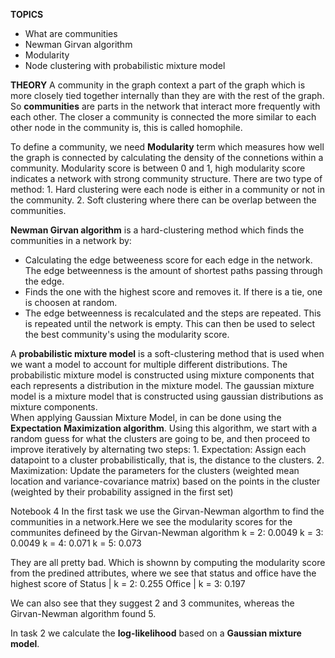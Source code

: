 **TOPICS**
- What are communities
- Newman Girvan algorithm
- Modularity
- Node clustering with probabilistic mixture model

**THEORY**
A community in the graph context a part of the graph which is more closely tied together internally than they are with the rest of the graph. So **communities** are parts in the network that interact more frequently with each other. The closer a community is connected the more similar to each other node in the community is, this is called homophile.

To define a community, we need **Modularity** term which measures how well the graph is connected by calculating the density of the connetions within a community. Modularity score is between 0 and 1, high modularity score indicates a network with strong community structure.
There are two type of method:
    1. Hard clustering were each node is either in a community or not in the community.
    2. Soft clustering where there can be overlap between the communities.

**Newman Girvan algorithm** is a hard-clustering method which finds the communities in a network by:
- Calculating the edge betweeness score for each edge in the network. The edge betweenness is the amount of shortest paths passing through the edge. 
- Finds the one with the highest score and removes it. If there is a tie, one is choosen at random. 
- The edge betweenness is recalculated and the steps are repeated. This is repeated until the network is empty. This can then be used to select the best community's using the modularity score.


A **probabilistic mixture model** is a soft-clustering method that is used when we want a model to account for multiple different distributions. The probabilistic mixture model is constructed using mixture components that each represents a distribution in the mixture model. The gaussian mixture model is a mixture model that is constructed using gaussian distributions as mixture components.  
When applying Gaussian Mixture Model, in can be done using the **Expectation Maximization algorithm**. Using this algorithm, we start with a random guess for what the clusters are going to be, and then proceed to improve iteratively by alternating two steps:
    1. Expectation: Assign each datapoint to a cluster probabilistically, that is, the distance to the clusters.
    2. Maximization: Update the parameters for the clusters (weighted mean location and variance-covariance matrix) based on the points in the cluster (weighted by their probability assigned in the first set)

Notebook 4
In the first task we use the Girvan-Newman algorthm to find the communities in a network.Here we see the modularity scores for the communites defineed by the Girvan-Newman algorithm 
k = 2: 0.0049
k = 3: 0.0049
k = 4: 0.071
k = 5: 0.073

They are all pretty bad. Which is shownn by computing the modularity score from the predined attributes, where we see that status and office have the highest score of 
Status          | k = 2: 0.255
Office          | k = 3: 0.197


We can also see that they suggest 2 and 3 communites, whereas the Girvan-Newman algorithm found 5.

In task 2 we calculate the **log-likelihood** based on a **Gaussian mixture model**. 
